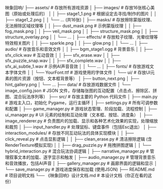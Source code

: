 映象回响/
├── assets/             # 存放所有游戏资源
│   ├── images/         # 存放16张核心美图（原始或处理后的）
│   │   ├── stage1_1.png    # 根据设定去寻找/制作的图片
│   │   ├── stage1_2.png
│   │   └── ... (共16张)
│   ├── masks/          # 存放擦除蒙版纹理、无法擦除区域纹理等
│   │   ├── dust_mask.png   # 示例蒙版纹理
│   │   ├── fog_mask.png
│   │   ├── veil_mask.png
│   │   ├── structure_mask.png
│   │   ├── structure_overlay.png
│   │   └── ...
│   ├── effects/        # 存放粒子纹理、光晕纹理等特效相关图片
│   │   ├── sparkle.png
│   │   ├── glow.png
│   │   └── ...
│   ├── audio/          # 存放音乐和音效文件
│   │   ├── bgm_stage1.ogg  # 背景音乐
│   │   ├── sfx_click.wav   # 互动音效
│   │   ├── sfx_erase.wav
│   │   ├── sfx_puzzle_snap.wav
│   │   ├── sfx_complete.wav
│   │   ├── sfx_ai_subtle_1.wav # 示例AI声音音效
│   │   └── ...
│   ├── fonts/          # 存放游戏文本字体文件
│   │   └── YourFont.ttf # 游戏使用的字体文件
│   └── ui/             # 存放UI元素的图片资源（按钮、文本框背景等）
│       ├── button_next.png
│       ├── hint_gallery.png
│       └── ...
├── data/               # 存放游戏数据文件
│   └── image_config.json # JSON 文件，存储每张图的互动配置（点击点、擦除区、拼图、混合玩法序列等）
├── src/                # 存放主要的 Python 代码文件
│   ├── main.py         # 游戏主入口，初始化 Pygame，运行主循环
│   ├── settings.py     # 所有可调参数和配置
│   ├── game_manager.py # 游戏状态管理、阶段加载、流程控制
│   ├── ui_manager.py   # UI 元素的绘制和互动处理（文本框、按钮、进度条）
│   ├── image_renderer.py # 负责图片的加载、显示和各种艺术化效果的实现，处理缩放和裁剪
│   ├── input_handler.py  # 处理鼠标、键盘事件（包括Esc退出）
│   ├── interaction_modules/ # 存放不同互动玩法的具体实现模块
│   │   ├── click_reveal.py # 点击显影逻辑
│   │   ├── clean_erase.py  # 清洁擦除逻辑 (含RenderTexture模拟实现)
│   │   ├── drag_puzzle.py  # 拖拽拼图逻辑
│   │   └── hybrid_interaction.py # 混合玩法协调逻辑
│   ├── narrative_manager.py # 管理叙事文本的加载、逐字显示和触发
│   ├── audio_manager.py  # 管理背景音乐和音效播放，包括AI声音
│   ├── gallery_manager.py  # 画廊界面的逻辑和显示
│   └── save_manager.py   # 游戏进度保存和加载 (使用JSON)
├── README.md           # 项目说明文档
└── 《映象回响》设计文档.md # 本设计文档（你正在看的这份）